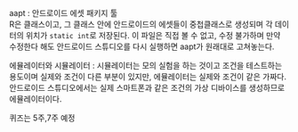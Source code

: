 aapt : 안드로이드 에셋 패키지 툴  
R은 클래스이고, 그 클래스 안에 안드로이드의 에셋들이 중첩클래스로 생성되며 각 데이터의 위치가 `static int`로 저장된다. 이 파일은 직접 볼 수 없고, 수정 불가하며 만약 수정한다 해도 안드로이드 스튜디오를 다시 실행하면 aapt가 원래대로 고쳐놓는다.  
  
에뮬레이터와 시뮬레이터 : 시뮬레이터는 모의 실험을 하는 것이고 조건을 테스트하는 용도이며 실제와 조건이 다른 부분이 있지만, 에뮬레이터는 실제와 조건이 같은 가짜다. 안드로이드 스튜디오에서는 실제 스마트폰과 같은 조건의 가상 디바이스를 생성하므로 에뮬레이터이다.  
  
퀴즈는 5주,7주 예정  
